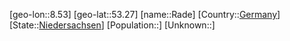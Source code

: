 ﻿---
location: [53.27,8.53]
type: City
tags:
- geo/City


SpocWebEntityId: 33598
isDeleted: false
confidential: public

---
[geo-lon::8.53]
[geo-lat::53.27]
[name::Rade]
[Country::[Germany](geo/Continent/Europe/Germany.md)]
[State::[Niedersachsen](geo/Continent/Europe/Germany/Niedersachsen.md)]
[Population::]
[Unknown::]

